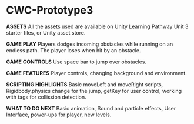 # CWC-Prototype3

<b>ASSETS</b>
All the assets used are available on Unity Learning Pathway Unit 3 starter files, or Unity asset store.

<b>GAME PLAY</b>
Players dodges incoming obstacles while running on an endless path. The player loses when hit by an obstacle.

<b>GAME CONTROLS</b>
Use space bar to jump over obstacles.

<b>GAME FEATURES</b>
Player controls, changing background and environment.

<b>SCRIPTING HIGHLIGHTS</b>
Basic moveLeft and moveRight scripts, Rigidbody.physics change for the jump, getKey for user control, working with tags for collission detection.

<b>WHAT TO DO NEXT</b>
Basic animation, Sound and particle effects, User Interface, power-ups for player, new levels.
